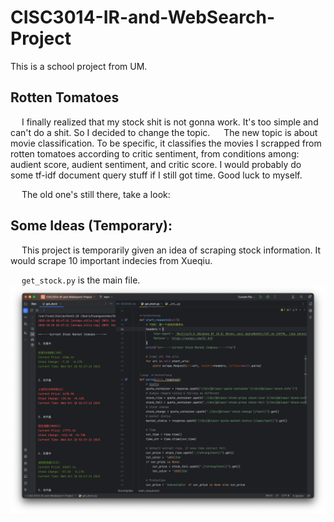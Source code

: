 # CISC3014-IR-and-WebSearch-Project
This is a school project from UM.

## Rotten Tomatoes
&emsp; I finally realized that my stock shit is not gonna work. It's too simple and can't do a shit. So I decided to change the topic.
&emsp; The new topic is about movie classification. To be specific, it classifies the movies I scrapped from rotten tomatoes according to critic sentiment, from conditions among:
audient score, audient sentiment, and critic score. I would probably do some tf-idf document query stuff if I still got time. Good luck to myself.

&emsp; The old one's still there, take a look:

## Some Ideas (Temporary):
&emsp; This project is temporarily given an idea of scraping stock information.
It would scrape 10 important indecies from Xueqiu.

&emsp; ```get_stock.py``` is the main file.
![Image](/screenshots/scr1.png)
